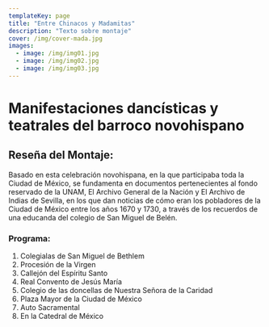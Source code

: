 ```yaml
---
templateKey: page
title: "Entre Chinacos y Madamitas"
description: "Texto sobre montaje"
cover: /img/cover-mada.jpg
images:
  - image: /img/img01.jpg
  - image: /img/img02.jpg
  - image: /img/img03.jpg
---
```


# Manifestaciones dancísticas y teatrales del barroco novohispano


## Reseña del Montaje:

Basado en esta celebración novohispana, en la que participaba toda la Ciudad de México, se
fundamenta en documentos pertenecientes al fondo reservado de la UNAM, El Archivo General
de la Nación y El Archivo de Indias de Sevilla, en los que dan noticias de cómo eran los
pobladores de la Ciudad de México entre los años 1670 y 1730, a través de los recuerdos de
una educanda del colegio de San Miguel de Belén.

### Programa:

1. Colegialas de San Miguel de Bethlem
2. Procesión de la Virgen
3. Callejón del Espíritu Santo
4. Real Convento de Jesús María
5. Colegio de las doncellas de Nuestra Señora de la Caridad
6. Plaza Mayor de la Ciudad de México
7. Auto Sacramental
8. En la Catedral de México
